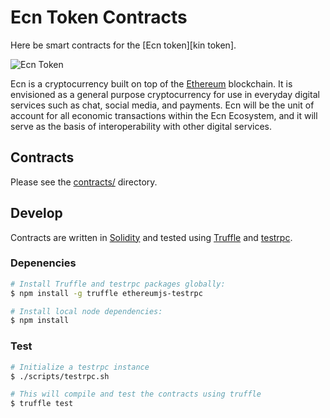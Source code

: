 # Ecn Token Contracts

Here be smart contracts for the [Ecn token][kin token].

![Ecn Token](kin.png)

Ecn is a cryptocurrency built on top of the [Ethereum][ethereum] blockchain.
It is envisioned as a general purpose cryptocurrency for use in everyday digital services such as chat, social media, and payments.
Ecn will be the unit of account for all economic transactions within the Ecn Ecosystem,
and it will serve as the basis of interoperability with other digital services.

## Contracts

Please see the [contracts/](contracts) directory.

## Develop

Contracts are written in [Solidity][solidity] and tested using [Truffle][truffle] and [testrpc][testrpc].

### Depenencies

```bash
# Install Truffle and testrpc packages globally:
$ npm install -g truffle ethereumjs-testrpc

# Install local node dependencies:
$ npm install
```

### Test

```bash
# Initialize a testrpc instance
$ ./scripts/testrpc.sh

# This will compile and test the contracts using truffle
$ truffle test

```

[ecn token]: https://kin.kik.com
[ethereum]: https://www.ethereum.org/

[solidity]: https://solidity.readthedocs.io/en/develop/
[truffle]: http://truffleframework.com/
[testrpc]: https://github.com/ethereumjs/testrpc

[docker compose]: https://docs.docker.com/compose/
